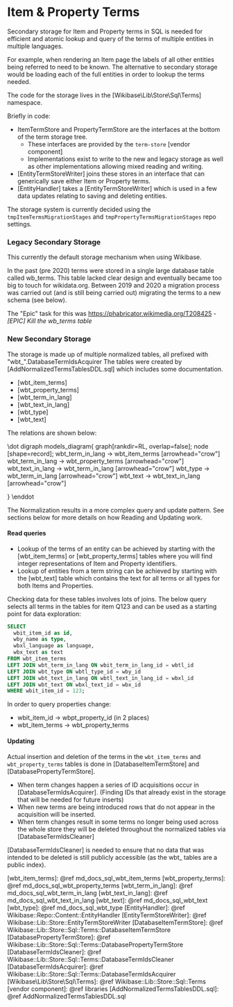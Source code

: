 # Item & Property Terms

Secondary storage for Item and Property terms in SQL is needed for efficient and atomic lookup and query of the terms of multiple entities in multiple languages.

For example, when rendering an Item page the labels of all other entities being referred to need to be known.
The alternative to secondary storage would be loading each of the full entities in order to lookup the terms needed.

The code for the storage lives in the [Wikibase\Lib\Store\Sql\Terms] namespace.

Briefly in code:
 - ItemTermStore and PropertyTermStore are the interfaces at the bottom of the term storage tree.
   - These interfaces are provided by the `term-store` [vendor component]
   - Implementations exist to write to the new and legacy storage as well as other implementations allowing mixed reading and writing.
 - [EntityTermStoreWriter] joins these stores in an interface that can generically save either Item or Property terms.
 - [EntityHandler] takes a [EntityTermStoreWriter] which is used in a few data updates relating to saving and deleting entities.

The storage system is currently decided using the `tmpItemTermsMigrationStages` and `tmpPropertyTermsMigrationStages` repo settings.

### Legacy Secondary Storage

This currently the default storage mechanism when using Wikibase.

In the past (pre 2020) terms were stored in a single large database table called wb_terms.
This table lacked clear design and eventually became too big to touch for wikidata.org.
Between 2019 and 2020 a migration process was carried out (and is still being carried out) migrating the terms to a new schema (see below).

The "Epic" task for this was https://phabricator.wikimedia.org/T208425 - *[EPIC] Kill the wb_terms table*

### New Secondary Storage

The storage is made up of multiple normalized tables, all prefixed with "wbt_".DatabaseTermIdsAcquirer
The tables were created by [AddNormalizedTermsTablesDDL.sql] which includes some documentation.

* [wbt_item_terms]
* [wbt_property_terms]
* [wbt_term_in_lang]
* [wbt_text_in_lang]
* [wbt_type]
* [wbt_text]

The relations are shown below:

\dot
digraph models_diagram{
    graph[rankdir=RL, overlap=false];
    node [shape=record];
  wbt_term_in_lang -> wbt_item_terms [arrowhead="crow"]
  wbt_term_in_lang -> wbt_property_terms [arrowhead="crow"]
  wbt_text_in_lang -> wbt_term_in_lang [arrowhead="crow"]
  wbt_type -> wbt_term_in_lang [arrowhead="crow"]
  wbt_text -> wbt_text_in_lang [arrowhead="crow"]

}
\enddot

The Normalization results in a more complex query and update pattern.
See sections below for more details on how Reading and Updating work.

#### Read queries

* Lookup of the terms of an entity can be achieved by starting with the [wbt_item_terms] or [wbt_property_terms] tables where you will find integer representations of Item and Property identifiers.
* Lookup of entities from a term string can be achieved by starting with the [wbt_text] table which contains the text for all terms or all types for both Items and Properties.

Checking data for these tables involves lots of joins.
The below query selects all terms in the tables for item Q123 and can be used as a starting point for data exploration:

```sql
SELECT
  wbit_item_id as id,
  wby_name as type,
  wbxl_language as language,
  wbx_text as text
FROM wbt_item_terms
LEFT JOIN wbt_term_in_lang ON wbit_term_in_lang_id = wbtl_id
LEFT JOIN wbt_type ON wbtl_type_id = wby_id
LEFT JOIN wbt_text_in_lang ON wbtl_text_in_lang_id = wbxl_id
LEFT JOIN wbt_text ON wbxl_text_id = wbx_id
WHERE wbit_item_id = 123;
```

In order to query properties change:
 - wbit_item_id -> wbpt_property_id (in 2 places)
 - wbt_item_terms -> wbt_property_terms

#### Updating

Actual insertion and deletion of the terms in the `wbt_item_terms` and `wbt_property_terms` tables is done in [DatabaseItemTermStore] and [DatabasePropertyTermStore].

 - When term changes happen a series of ID acquisitions occur in [DatabaseTermIdsAcquirer]. (Finding IDs that already exist in the storage that will be needed for future inserts)
 - When new terms are being introduced rows that do not appear in the acquisition will be inserted.
 - When term changes result in some terms no longer being used across the whole store they will be deleted throughout the normalized tables via [DatabaseTermIdsCleaner]

[DatabaseTermIdsCleaner] is needed to ensure that no data that was intended to be deleted is still publicly accessible (as the wbt_ tables are a public index).

[wbt_item_terms]: @ref md_docs_sql_wbt_item_terms
[wbt_property_terms]: @ref md_docs_sql_wbt_property_terms
[wbt_term_in_lang]: @ref md_docs_sql_wbt_term_in_lang
[wbt_text_in_lang]: @ref md_docs_sql_wbt_text_in_lang
[wbt_text]: @ref md_docs_sql_wbt_text
[wbt_type]: @ref md_docs_sql_wbt_type
[EntityHandler]: @ref Wikibase::Repo::Content::EntityHandler
[EntityTermStoreWriter]: @ref Wikibase::Lib::Store::EntityTermStoreWriter
[DatabaseItemTermStore]: @ref Wikibase::Lib::Store::Sql::Terms::DatabaseItemTermStore
[DatabasePropertyTermStore]: @ref Wikibase::Lib::Store::Sql::Terms::DatabasePropertyTermStore
[DatabaseTermIdsCleaner]: @ref Wikibase::Lib::Store::Sql::Terms::DatabaseTermIdsCleaner
[DatabaseTermIdsAcquirer]: @ref Wikibase::Lib::Store::Sql::Terms::DatabaseTermIdsAcquirer
[Wikibase\Lib\Store\Sql\Terms]: @ref Wikibase::Lib::Store::Sql::Terms
[vendor component]: @ref libraries
[AddNormalizedTermsTablesDDL.sql]: @ref AddNormalizedTermsTablesDDL.sql
